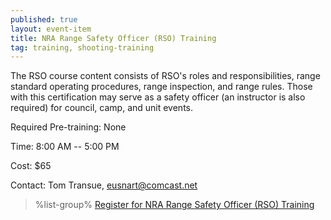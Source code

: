 ```yaml
---
published: true
layout: event-item
title: NRA Range Safety Officer (RSO) Training
tag: training, shooting-training
---
```


The RSO course content consists of RSO's roles and responsibilities, range standard operating procedures, range inspection, and range rules. Those with this certification may serve as a safety officer (an instructor is also required) for council, camp, and unit events.

Required Pre-training: None

Time: 8:00 AM -- 5:00 PM
 
Cost: $65
 
Contact: Tom Transue, [eusnart@comcast.net](mailto:eusnart@comcast.net)

> %list-group%
> <a href="https://scoutingevent.com/066-79859" class="list-group-item">Register for NRA Range Safety Officer (RSO) Training</a>
